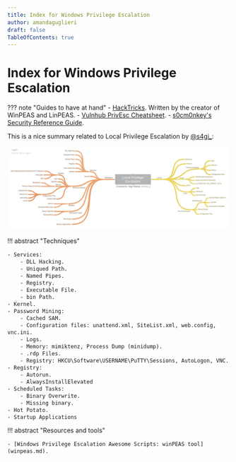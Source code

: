 ```yaml
---
title: Index for Windows Privilege Escalation
author: amandaguglieri
draft: false
TableOfContents: true
---
```


# Index for Windows Privilege Escalation

??? note "Guides to have at hand"
    - [HackTricks](https://book.hacktricks.xyz/).  Written by the creator of WinPEAS and LinPEAS.
    - [Vulnhub PrivEsc Cheatsheet](https://github.com/Ignitetechnologies/Privilege-Escalation).
    - [s0cm0nkey's Security Reference Guide](https://s0cm0nkey.gitbook.io/s0cm0nkeys-security-reference-guide/).


This is a nice summary related to Local Privilege Escalation by [@s4gi_](https://twitter.com/s4gi_/status/866501430374301696/photo/1):

![local-privilege-escalation.jpg](img/local-privilege-escalation.jpg)


!!! abstract "Techniques"

    - Services:
	    - DLL Hacking.
	    - Uniqued Path.
	    - Named Pipes.
	    - Registry.
	    - Executable File.
	    - bin Path.
	- Kernel.
	- Password Mining:
		- Cached SAM.
		- Configuration files: unattend.xml, SiteList.xml, web.config, vnc.ini.
		- Logs.
		- Memory: mimiktenz, Process Dump (minidump).
		- .rdp Files.
		- Registry: HKCU\Software\USERNAME\PuTTY\Sessions, AutoLogon, VNC.
	- Registry: 
		- Autorun.
		- AlwaysInstallElevated
	- Scheduled Tasks: 
		- Binary Overwrite.
		- Missing binary.
	- Hot Potato.
	- Startup Applications

!!! abstract "Resources and tools"

    - [Windows Privilege Escalation Awesome Scripts: winPEAS tool](winpeas.md).
  